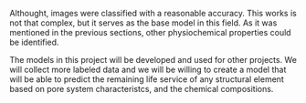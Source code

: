 Althought, images were classified with a reasonable accuracy. This works is not that complex, but it serves as the base model in this field. As it was mentioned in the previous sections, other physiochemical properties could be identified. 

The models in this project will be developed and used for other projects. We will collect more labeled data and we will be willing to create a model that will be able to predict the remaining life service of any structural element based on pore system characteristcs, and the chemical compositions.
